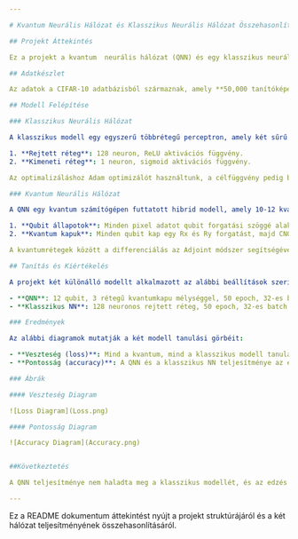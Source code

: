 ```yaml
---

# Kvantum Neurális Hálózat és Klasszikus Neurális Hálózat Összehasonlító Értékelés

## Projekt Áttekintés

Ez a projekt a kvantum  neurális hálózat (QNN) és egy klasszikus neurális hálózat (NN) teljesítményét hasonlítja össze a **CIFAR-10** képadatbázison, amely 10 különböző osztályú képet tartalmaz. A projekt célja annak vizsgálata, hogy a kvantuminformatikai módszerek hogyan teljesítenek azonos körülmények között egy hagyományos neurális hálózathoz képest.

## Adatkészlet

Az adatok a CIFAR-10 adatbázisból származnak, amely **50,000 tanítóképet** és **10,000 tesztképet** tartalmaz. A képeket 10 kategóriába sorolták, mint például repülőgép, autó, madár stb.

## Modell Felépítése

### Klasszikus Neurális Hálózat

A klasszikus modell egy egyszerű többrétegű perceptron, amely két sűrű réteget tartalmaz:

1. **Rejtett réteg**: 128 neuron, ReLU aktivációs függvény.
2. **Kimeneti réteg**: 1 neuron, sigmoid aktivációs függvény.

Az optimalizáláshoz Adam optimizálót használtunk, a célfüggvény pedig bináris keresztentrópia volt.

### Kvantum Neurális Hálózat

A QNN egy kvantum számítógépen futtatott hibrid modell, amely 10-12 kvantumbit (qubit) segítségével végzi az információ feldolgozását. A QNN felépítése:

1. **Qubit állapotok**: Minden pixel adatot qubit forgatási szöggé alakítunk.
2. **Kvantum kapuk**: Minden qubit kap egy Rx és Ry forgatást, majd CNOT kapuk kapcsolják össze a qubitokat.

A kvantumrétegek között a differenciálás az Adjoint módszer segítségével történik, ami hatékonyabb és gyorsabb.

## Tanítás és Kiértékelés

A projekt két különálló modellt alkalmazott az alábbi beállítások szerint:

- **QNN**: 12 qubit, 3 rétegű kvantumkapu mélységgel, 50 epoch, 32-es batch méret.
- **Klasszikus NN**: 128 neuronos rejtett réteg, 50 epoch, 32-es batch méret.

### Eredmények

Az alábbi diagramok mutatják a két modell tanulási görbéit:

- **Veszteség (loss)**: Mind a kvantum, mind a klasszikus modell tanulási veszteségét ábrázolja az edzési és validációs adatokon.
- **Pontosság (accuracy)**: A QNN és a klasszikus NN teljesítménye az edzési és validációs adatokon.

### Ábrák

#### Veszteség Diagram

![Loss Diagram](Loss.png)

#### Pontosság Diagram

![Accuracy Diagram](Accuracy.png)


##Következtetés

A QNN teljesítménye nem haladta meg a klasszikus modellét, és az edzés is lassabb volt. Mindazonáltal a QNN kevesebb paraméterrel dolgozott, ami potenciálisan előnyös lehet nagyobb adatbázisok és nagyobb számítási erőforrások használata esetén. Ez a projekt kezdeti lépéseket tesz a kvantumszámítási módszerek gyakorlati alkalmazása felé a neurális hálózatok területén.

---
```


Ez a README dokumentum áttekintést nyújt a projekt struktúrájáról és a két hálózat teljesítményének összehasonlításáról.
